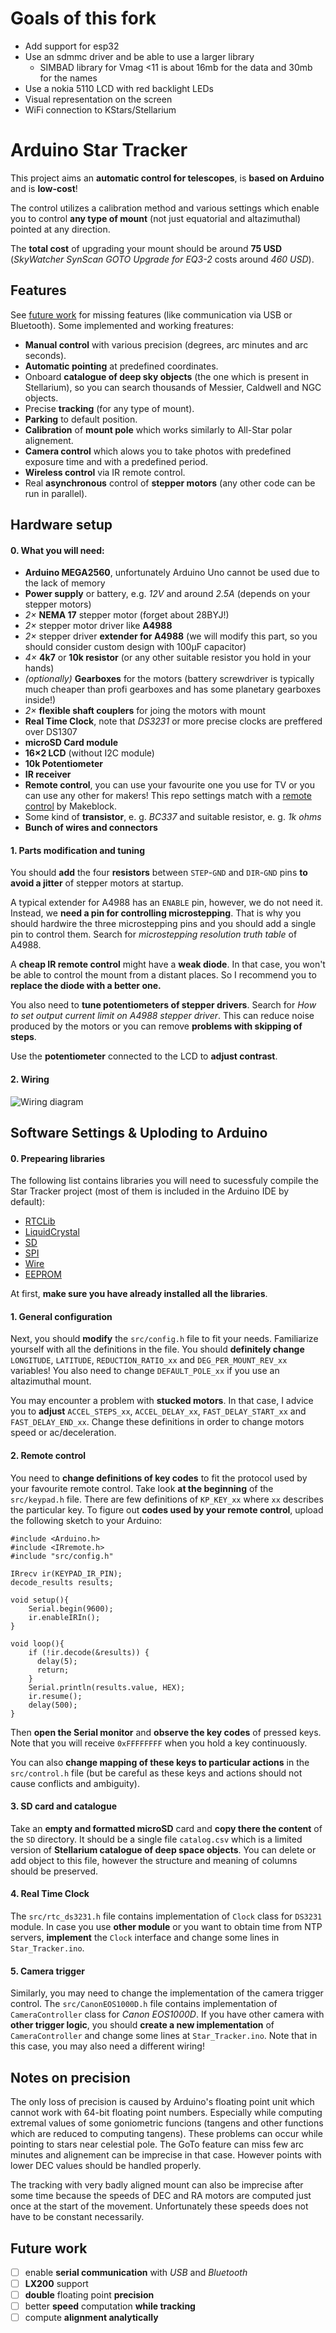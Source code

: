 # Goals of this fork
 * Add support for esp32
 * Use an sdmmc driver and be able to use a larger library
   * SIMBAD library for Vmag <11 is about 16mb for the data and 30mb for the names
 * Use a nokia 5110 LCD with red backlight LEDs
 * Visual representation on the screen
 * WiFi connection to KStars/Stellarium
# Arduino Star Tracker

This project aims an **automatic control for telescopes**, is **based on Arduino** and is **low-cost**!

The control utilizes a calibration method and various settings which enable you to control **any type of mount** (not just equatorial and altazimuthal) pointed at any direction.

The **total cost** of upgrading your mount should be around **75 USD** (*SkyWatcher SynScan GOTO Upgrade for EQ3-2* costs around *460 USD*).

## Features

See [future work](#future-work) for missing features (like communication via USB or Bluetooth). Some implemented and working freatures:

* **Manual control** with various precision (degrees, arc minutes and arc seconds).
* **Automatic pointing** at predefined coordinates.
* Onboard **catalogue of deep sky objects** (the one which is present in Stellarium), so you can search thousands of Messier, Caldwell and NGC objects.
* Precise **tracking** (for any type of mount).
* **Parking** to default position.
* **Calibration** of **mount pole** which works similarly to All-Star polar alignement.
* **Camera control** which alows you to take photos with predefined exposure time and with a predefined period.
* **Wireless control** via IR remote control.
* Real **asynchronous** control of **stepper motors** (any other code can be run in parallel). 

## Hardware setup

#### 0. What you will need:
* **Arduino MEGA2560**, unfortunately Arduino Uno cannot be used due to the lack of memory
* **Power supply** or battery, e.g. *12V* and around *2.5A* (depends on your stepper motors)
* *2×* **NEMA 17** stepper motor (forget about 28BYJ!)
* *2×* stepper motor driver like **A4988**
* *2×* stepper driver **extender for A4988** (we will modify this part, so you should consider custom design with 100μF capacitor)
* *4×* **4k7** or **10k resistor** (or any other suitable resistor you hold in your hands)
* *(optionally)* **Gearboxes** for the motors (battery screwdriver is typically much cheaper than profi gearboxes and has some planetary gearboxes inside!)
* *2×* **flexible shaft couplers** for joing the motors with mount
* **Real Time Clock**, note that *DS3231* or more precise clocks are preffered over DS1307 
* **microSD Card module**
* **16×2 LCD** (without I2C module)
* **10k Potentiometer**
* **IR receiver**
* **Remote control**, you can use your favourite one you use for TV or you can use any other for makers! This repo settings match with a [remote control](https://www.makeblock.com/project/me-ir-remote-controller) by Makeblock. 
* Some kind of **transistor**, e. g. *BC337* and suitable resistor, e. g. *1k ohms* 
* **Bunch of wires and connectors**

#### 1. Parts modification and tuning

You should **add** the four **resistors** between `STEP`-`GND` and `DIR`-`GND` pins **to avoid a jitter** of stepper motors at startup. 

A typical extender for A4988 has an `ENABLE` pin, however, we do not need it. Instead, we **need a pin for controlling microstepping**. That is why you should hardwire the three microstepping pins and you should add a single pin to control them. Search for *microstepping resolution truth table* of A4988.

A **cheap IR remote control** might have a **weak diode**. In that case, you won't be able to control the mount from a distant places. So I recommend you to **replace the diode with a better one.**  

You also need to **tune potentiometers of stepper drivers**. Search for *How to set output current limit on A4988 stepper driver*. This can reduce noise produced by the motors or you can remove **problems with skipping of steps**. 

Use the **potentiometer** connected to the LCD to **adjust contrast**.

#### 2. Wiring

![Wiring diagram](https://github.com/Tomiinek/Star_Tracker/blob/master/_img/wiring.png)

## Software Settings & Uploding to Arduino

#### 0. Prepearing libraries

The following list contains libraries you will need to sucessfuly compile the Star Tracker project (most of them is included in the Arduino IDE by default):

* [RTCLib](https://github.com/adafruit/RTClib)
* [LiquidCrystal](https://github.com/arduino-libraries/LiquidCrystal)
* [SD](https://github.com/arduino-libraries/SD)
* [SPI](https://www.arduino.cc/en/Reference/SPI)
* [Wire](https://www.arduino.cc/en/Reference/Wire)
* [EEPROM](https://www.arduino.cc/en/Reference/EEPROM)

At first, **make sure you have already installed all the libraries**.

#### 1. General configuration

Next, you should **modify** the `src/config.h` file to fit your needs. Familiarize yourself with all the definitions in the file. You should **definitely change** `LONGITUDE`, `LATITUDE`, `REDUCTION_RATIO_xx` and `DEG_PER_MOUNT_REV_xx` variables! You also need to change `DEFAULT_POLE_xx` if you use an altazimuthal mount.

You may encounter a problem with **stucked motors**. In that case, I advice you to **adjust** `ACCEL_STEPS_xx`, `ACCEL_DELAY_xx`, `FAST_DELAY_START_xx` and `FAST_DELAY_END_xx`. Change these definitions in order to change motors speed or ac/deceleration.

#### 2. Remote control

You need to **change definitions of key codes** to fit the protocol used by your favourite remote control. Take look **at the beginning** of the `src/keypad.h` file. There are few definitions of `KP_KEY_xx` where `xx` describes the particular key. To figure out **codes used by your remote control**, upload the following sketch to your Arduino:

```
#include <Arduino.h>
#include <IRremote.h>
#include "src/config.h"

IRrecv ir(KEYPAD_IR_PIN);
decode_results results;

void setup(){
    Serial.begin(9600);
    ir.enableIRIn();
}

void loop(){
    if (!ir.decode(&results)) {
      delay(5);
      return;
    }
    Serial.println(results.value, HEX);
    ir.resume();
    delay(500);
}
```

Then **open the Serial monitor** and **observe the key codes** of pressed keys. Note that you will receive `0xFFFFFFFF` when you hold a key continuously.

You can also **change mapping of these keys to particular actions** in the `src/control.h` file (but be careful as these keys and actions should not cause conflicts and ambiguity).

#### 3. SD card and catalogue

Take an **empty and formatted microSD** card and **copy there the content** of the `SD` directory. It should be a single file `catalog.csv` which is a limited version of **Stellarium catalogue of deep space objects**. You can delete or add object to this file, however the structure and meaning of columns should be preserved.

#### 4. Real Time Clock

The `src/rtc_ds3231.h` file contains implementation of `Clock` class for `DS3231` module. In case you use **other module** or you want to obtain time from NTP servers, **implement** the `Clock` interface and change some lines in `Star_Tracker.ino`.

#### 5. Camera trigger

Similarly, you may need to change the implementation of the camera trigger control. The `src/CanonEOS1000D.h` file contains implementation of `CameraController` class for *Canon EOS1000D*. If you have other camera with **other trigger logic**, you should **create a new implementation** of `CameraController` and change some lines at `Star_Tracker.ino`. Note that in this case, you may also need a different wiring!

## Notes on precision

The only loss of precision is caused by Arduino's floating point unit which cannot work with 64-bit floating point numbers. Especially while computing extremal values of some goniometric funcions (tangens and other functions which are reduced to computing tangens). These problems can occur while pointing to stars near celestial pole. The GoTo feature can miss few arc minutes and alignement can be imprecise in that case. However points with lower DEC values should be handled properly.  

The tracking with very badly aligned mount can also be imprecise after some time because the speeds of DEC and RA motors are computed just once at the start of the movement. Unfortunately these speeds does not have to be constant necessarily.

## Future work

- [ ] enable **serial communication** with *USB* and *Bluetooth*
- [ ] **LX200** support
- [ ]  **double** floating point **precision** 
- [ ]  better **speed** computation **while tracking**
- [ ]  compute **alignment analytically**
